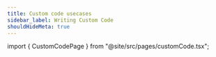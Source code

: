 ```yaml
---
title: Custom code usecases
sidebar_label: Writing Custom Code
shouldHideMeta: true
---
```


import { CustomCodePage } from "@site/src/pages/customCode.tsx";

<CustomCodePage/>